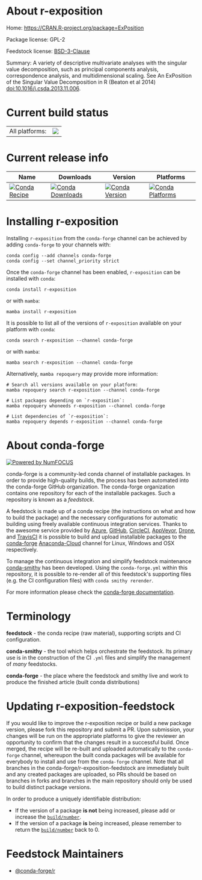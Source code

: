 About r-exposition
==================

Home: https://CRAN.R-project.org/package=ExPosition

Package license: GPL-2

Feedstock license: [BSD-3-Clause](https://github.com/conda-forge/r-exposition-feedstock/blob/main/LICENSE.txt)

Summary: A variety of descriptive multivariate analyses with the singular value decomposition, such as principal components analysis, correspondence analysis, and multidimensional scaling. See An ExPosition of the Singular Value Decomposition in R (Beaton et al 2014) <doi:10.1016/j.csda.2013.11.006>.

Current build status
====================


<table><tr><td>All platforms:</td>
    <td>
      <a href="https://dev.azure.com/conda-forge/feedstock-builds/_build/latest?definitionId=6311&branchName=main">
        <img src="https://dev.azure.com/conda-forge/feedstock-builds/_apis/build/status/r-exposition-feedstock?branchName=main">
      </a>
    </td>
  </tr>
</table>

Current release info
====================

| Name | Downloads | Version | Platforms |
| --- | --- | --- | --- |
| [![Conda Recipe](https://img.shields.io/badge/recipe-r--exposition-green.svg)](https://anaconda.org/conda-forge/r-exposition) | [![Conda Downloads](https://img.shields.io/conda/dn/conda-forge/r-exposition.svg)](https://anaconda.org/conda-forge/r-exposition) | [![Conda Version](https://img.shields.io/conda/vn/conda-forge/r-exposition.svg)](https://anaconda.org/conda-forge/r-exposition) | [![Conda Platforms](https://img.shields.io/conda/pn/conda-forge/r-exposition.svg)](https://anaconda.org/conda-forge/r-exposition) |

Installing r-exposition
=======================

Installing `r-exposition` from the `conda-forge` channel can be achieved by adding `conda-forge` to your channels with:

```
conda config --add channels conda-forge
conda config --set channel_priority strict
```

Once the `conda-forge` channel has been enabled, `r-exposition` can be installed with `conda`:

```
conda install r-exposition
```

or with `mamba`:

```
mamba install r-exposition
```

It is possible to list all of the versions of `r-exposition` available on your platform with `conda`:

```
conda search r-exposition --channel conda-forge
```

or with `mamba`:

```
mamba search r-exposition --channel conda-forge
```

Alternatively, `mamba repoquery` may provide more information:

```
# Search all versions available on your platform:
mamba repoquery search r-exposition --channel conda-forge

# List packages depending on `r-exposition`:
mamba repoquery whoneeds r-exposition --channel conda-forge

# List dependencies of `r-exposition`:
mamba repoquery depends r-exposition --channel conda-forge
```


About conda-forge
=================

[![Powered by
NumFOCUS](https://img.shields.io/badge/powered%20by-NumFOCUS-orange.svg?style=flat&colorA=E1523D&colorB=007D8A)](https://numfocus.org)

conda-forge is a community-led conda channel of installable packages.
In order to provide high-quality builds, the process has been automated into the
conda-forge GitHub organization. The conda-forge organization contains one repository
for each of the installable packages. Such a repository is known as a *feedstock*.

A feedstock is made up of a conda recipe (the instructions on what and how to build
the package) and the necessary configurations for automatic building using freely
available continuous integration services. Thanks to the awesome service provided by
[Azure](https://azure.microsoft.com/en-us/services/devops/), [GitHub](https://github.com/),
[CircleCI](https://circleci.com/), [AppVeyor](https://www.appveyor.com/),
[Drone](https://cloud.drone.io/welcome), and [TravisCI](https://travis-ci.com/)
it is possible to build and upload installable packages to the
[conda-forge](https://anaconda.org/conda-forge) [Anaconda-Cloud](https://anaconda.org/)
channel for Linux, Windows and OSX respectively.

To manage the continuous integration and simplify feedstock maintenance
[conda-smithy](https://github.com/conda-forge/conda-smithy) has been developed.
Using the ``conda-forge.yml`` within this repository, it is possible to re-render all of
this feedstock's supporting files (e.g. the CI configuration files) with ``conda smithy rerender``.

For more information please check the [conda-forge documentation](https://conda-forge.org/docs/).

Terminology
===========

**feedstock** - the conda recipe (raw material), supporting scripts and CI configuration.

**conda-smithy** - the tool which helps orchestrate the feedstock.
                   Its primary use is in the construction of the CI ``.yml`` files
                   and simplify the management of *many* feedstocks.

**conda-forge** - the place where the feedstock and smithy live and work to
                  produce the finished article (built conda distributions)


Updating r-exposition-feedstock
===============================

If you would like to improve the r-exposition recipe or build a new
package version, please fork this repository and submit a PR. Upon submission,
your changes will be run on the appropriate platforms to give the reviewer an
opportunity to confirm that the changes result in a successful build. Once
merged, the recipe will be re-built and uploaded automatically to the
`conda-forge` channel, whereupon the built conda packages will be available for
everybody to install and use from the `conda-forge` channel.
Note that all branches in the conda-forge/r-exposition-feedstock are
immediately built and any created packages are uploaded, so PRs should be based
on branches in forks and branches in the main repository should only be used to
build distinct package versions.

In order to produce a uniquely identifiable distribution:
 * If the version of a package **is not** being increased, please add or increase
   the [``build/number``](https://docs.conda.io/projects/conda-build/en/latest/resources/define-metadata.html#build-number-and-string).
 * If the version of a package **is** being increased, please remember to return
   the [``build/number``](https://docs.conda.io/projects/conda-build/en/latest/resources/define-metadata.html#build-number-and-string)
   back to 0.

Feedstock Maintainers
=====================

* [@conda-forge/r](https://github.com/conda-forge/r/)

